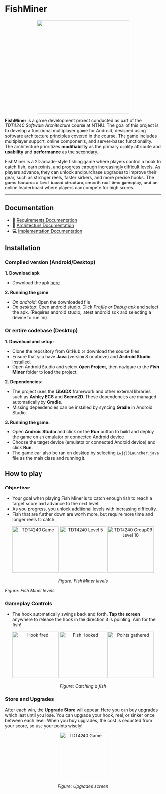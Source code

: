 # FishMiner

<p align="center">
  <img width="300" src= "https://github.com/user-attachments/assets/bbbc8ba5-9460-4648-a166-843a010c8c75">
</p>


**FishMiner** is a game development project conducted as part of the *TDT4240 Software Architecture* course at NTNU. The goal of this project is to develop a functional multiplayer game for Android, designed using software architecture principles covered in the course. The game includes multiplayer support, online components, and server-based functionality. The architecture prioritizes **modifiability** as the primary quality attribute and **usability** and **performance** as the secondary.

FishMiner is a 2D arcade-style fishing game where players control a hook to catch fish, earn points, and progress through increasingly difficult levels. As players advance, they can unlock and purchase upgrades to improve their gear, such as stronger reels, faster sinkers, and more precise hooks. The game features a level-based structure, smooth real-time gameplay, and an online leaderboard where players can compete for high scores.

---

## Documentation

- 📄 [Requirements Documentation](#documents/Architecture.pdf)  
- 🧱 [Architecture Documentation](#documents/Requirements.pdf)  
- 💻 [Implementation Documentation](#documents/Implementation.pdf)

## Installation

### Compiled version (Android/Desktop)

**1. Download apk**

- Download the apk <a href="https://github.com/emillub/FishMiner/releases/tag/v1.0">here </a>

**2. Running the game**
- *On android*: Open the downloaded file
- *On desktop*: Open android studio. Click *Profile or Debug apk* and select the apk. (Requires android studio, latest android sdk and selecting a device to run on)

### Or entire codebase (Desktop)
**1. Download and setup:**

- Clone the repository from GitHub or download the source files.
- Ensure that you have **Java** (version 8 or above) and **Android Studio** installed.
- Open Android Studio and select **Open Project**, then navigate to the **Fish Miner** folder to load the project.

**2. Dependencies:**

- The project uses the **LibGDX** framework and other external libraries such as **Ashley ECS** and **Scene2D**. These dependencies are managed automatically by **Gradle**.
- Missing dependencies can be installed by syncing **Gradle** in Android Studio.

**3. Running the game:**

- Open **Android Studio** and click on the **Run** button to build and deploy the game on an emulator or connected Android device.
- Choose the target device (emulator or connected Android device) and click **Run**.
- The game can also be ran on desktop by selecting `Lwjgl3Launcher.java` file as the main class and running it.

## How to play

### Objective:

- Your goal when playing Fish
Miner is to catch enough fish to reach a target score and advance to the next level.
- As you progress, you unlock additional levels with increasing difficulty.
- Fish that are further down are worth more, but require more time and longer reels to catch.

<p align="center">
  <img src="https://github.com/user-attachments/assets/502f8676-3382-4023-bf2b-964598679399" alt="TDT4240 Game" width="150"/>
  <img src="https://github.com/user-attachments/assets/bfa6c89b-8abc-4494-8856-6771ac466455" alt="TDT4240 Level 5" width="150"/>
  <img src="https://github.com/user-attachments/assets/b1f6ae27-439e-401f-8a09-241ece520f37" alt="TDT4240 Group09 Level 10" width="150"/>
</p>

<p align="center"><em>Figure: Fish Miner levels</em></p>


*Figure: Fish Miner levels*

### Gameplay Controls

- The hook automatically swings back and forth. **Tap the screen** anywhere to release the hook in the direction it is pointing. Aim for the fish!


<p align="center">
  <img src="https://github.com/user-attachments/assets/3e68ddcd-873c-4639-b2b0-66f4926428b7" alt="Hook fired" width="150"/>
  <img src="https://github.com/user-attachments/assets/bc873b3b-9bf0-4ed7-a3ea-7c14c8a75b9d" alt="Fish Hooked" width="150"/>
  <img src="https://github.com/user-attachments/assets/280039e3-2fe7-45e7-8b77-5cb946eedb17" alt="Points gathered" width="150"/>
</p>

<p align="center"><em>Figure: Catching a fish</em></p>


### Store and Upgrades

After each win, the **Upgrade Store** will appear. Here you can buy upgrades which last until you lose. You can upgrade your hook, reel, or sinker once between each level. When you buy upgrades, the cost is deducted from your score, so use your points wisely!
<p align="center">
  <img src="https://github.com/user-attachments/assets/85d54b5e-1cfd-4e5f-ac06-cb124dd70b1d" alt="TDT4240 Game" width="150"/>
</p>

<p align="center"> <em>Figure: Upgrades screen</em></p>
